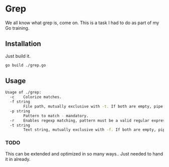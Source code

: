 # Grep

We all know what grep is, come on.
This is a task I had to do as part of my Go training.

## Installation

Just build it.

```bash
go build ./grep.go
```

## Usage

```bash
Usage of ./grep:
  -c    Colorize matches.
  -f string
        File path, mutually exclusive with -t. If both are empty, pipe is used.
  -p string
        Pattern to match - mandatory.
  -r    Enables regexp matching, pattern must be a valid regular expression.
  -t string
        Text string, mutually exclusive with -f. If both are empty, pipe is used.
```

### TODO

This can be extended and optimized in so many ways.. Just needed to hand it in already.
